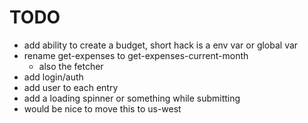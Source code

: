 # TODO

- add ability to create a budget, short hack is a env var or global var
- rename get-expenses to get-expenses-current-month
  - also the fetcher
- add login/auth
- add user to each entry
- add a loading spinner or something while submitting
- would be nice to move this to us-west
